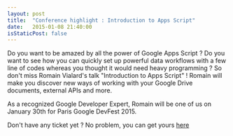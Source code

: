 ```yaml
---
layout: post
title:  "Conference highlight : Introduction to Apps Script"
date:   2015-01-08 21:40:00
isStaticPost: false
---
```


Do you want to be amazed by all the power of Google Apps Script ? Do you want to see how you can quickly set up powerful data workflows with a few line of codes whereas you thought it would need heavy programming ? So don't miss Romain Vialard's talk "Introduction to Apps Script" ! Romain will make you discover new ways of working with your Google Drive documents, external APIs and more.

As a recognized Google Developer Expert, Romain will be one of us on January 30th for Paris Google DevFest 2015.

Don't have any ticket yet ? No problem, you can get yours [here](http://www.meetup.com/gdg-paris/events/219273102/) 
